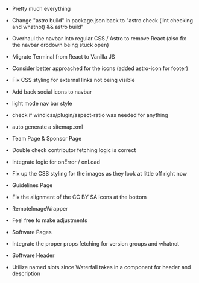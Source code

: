 - Pretty much everything

- Change "astro build" in package.json back to "astro check (lint checking and whatnot) && astro build"
- Overhaul the navbar into regular CSS / Astro to remove React (also fix the navbar drodown being stuck open)
- Migrate Terminal from React to Vanilla JS

- Consider better approached for the icons (added astro-icon for footer)
- Fix CSS styling for external links not being visible
- Add back social icons to navbar
- light mode nav bar style
- check if windicss/plugin/aspect-ratio was needed for anything
- auto generate a sitemap.xml


- Team Page & Sponsor Page
- Double check contributor fetching logic is correct
- Integrate logic for onError / onLoad
- Fix up the CSS styling for the images as they look at little off right now

- Guidelines Page
- Fix the alignment of the CC BY SA icons at the bottom

- RemoteImageWrapper
- Feel free to make adjustments

- Software Pages
- Integrate the proper props fetching for version groups and whatnot

- Software Header
- Utilize named slots since Waterfall takes in a component for header and description